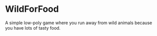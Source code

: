 # WildForFood
A simple low-poly game where you run away from wild animals because you have lots of tasty food.
